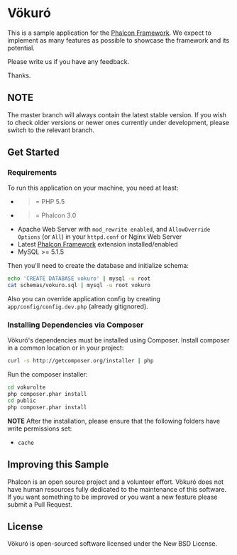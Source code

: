# Vökuró

This is a sample application for the [Phalcon Framework](https://github.com/phalcon/cphalcon).
We expect to implement as many features as possible to showcase the framework and its potential.

Please write us if you have any feedback.

Thanks.

## NOTE

The master branch will always contain the latest stable version.
If you wish to check older versions or newer ones currently under development, please switch to the relevant branch.

## Get Started

### Requirements

To run this application on your machine, you need at least:

* >= PHP 5.5
* >= Phalcon 3.0
* Apache Web Server with `mod_rewrite enabled`, and `AllowOverride Options` (or `All`) in your `httpd.conf` or Nginx Web Server
* Latest [Phalcon Framework](https://github.com/phalcon/cphalcon) extension installed/enabled
* MySQL >= 5.1.5

Then you'll need to create the database and initialize schema:

```bash
echo 'CREATE DATABASE vokuro' | mysql -u root
cat schemas/vokuro.sql | mysql -u root vokuro
```

Also you can override application config by creating `app/config/config.dev.php` (already gitignored).

### Installing Dependencies via Composer

Vökuró's dependencies must be installed using Composer. Install composer in a common location or in your project:

```bash
curl -s http://getcomposer.org/installer | php
```

Run the composer installer:

```bash
cd vokurolte
php composer.phar install
cd public
php composer.phar install
```

**NOTE** After the installation, please ensure that the following folders have write permissions set:
- `cache`

## Improving this Sample

Phalcon is an open source project and a volunteer effort.
Vökuró does not have human resources fully dedicated to the maintenance of this software.
If you want something to be improved or you want a new feature please submit a Pull Request.

## License

Vökuró is open-sourced software licensed under the New BSD License.
